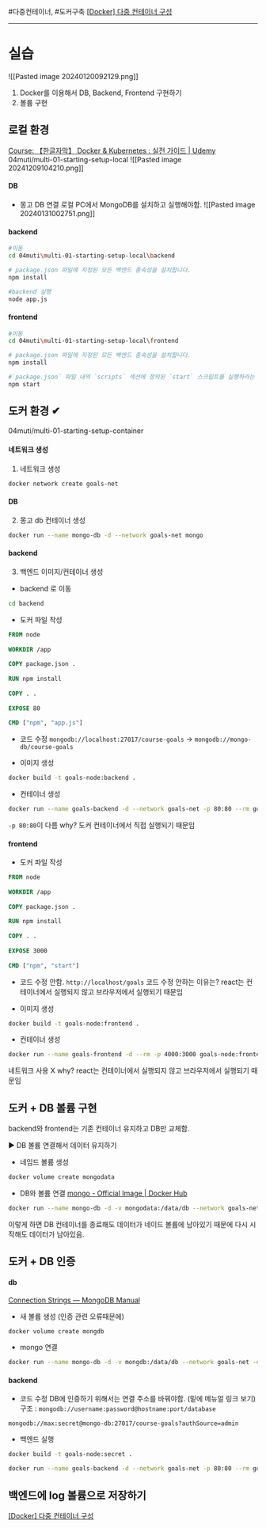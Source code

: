 #다중컨테이너, #도커구축
[[Docker] 다중 컨테이너 구성](https://blogshine.tistory.com/566)

----
# 실습
![[Pasted image 20240120092129.png]]
1) Docker를 이용해서 DB, Backend, Frontend 구현하기
2) 볼륨 구현


## 로컬 환경
[Course: 【한글자막】 Docker & Kubernetes : 실전 가이드 | Udemy](https://www.udemy.com/course/docker-kubernetes-2022/learn/lecture/30289934#questions/19230612)
04muti/multi-01-starting-setup-local
![[Pasted image 20241209104210.png]]

#### DB
- 몽고 DB 연결
로컬 PC에서 MongoDB를 설치하고 실행해야함.
![[Pasted image 20240131002751.png]]

#### backend
```BASH
#이동
cd 04muti\multi-01-starting-setup-local\backend

# package.json 파일에 지정된 모든 백엔드 종속성을 설치합니다.
npm install

#backend 실행
node app.js
```

#### frontend
```BASH
#이동
cd 04muti\multi-01-starting-setup-local\frontend

# package.json 파일에 지정된 모든 백엔드 종속성을 설치합니다.
npm install

#`package.json` 파일 내의 `scripts` 섹션에 정의된 `start` 스크립트를 실행하라는 의미(frontend 실행)
npm start
```


## 도커 환경 ✔
04muti/multi-01-starting-setup-container

#### 네트워크 생성
1) 네트워크 생성
```BASH
docker network create goals-net
```

#### DB
2) 몽고 db 컨테이너 생성
```BASH
docker run --name mongo-db -d --network goals-net mongo
```

#### backend
3) 백엔드 이미지/컨테이너 생성
- backend 로 이동
```BASH
cd backend
```

- 도커 파일 작성
```dockerfile
FROM node  
  
WORKDIR /app  
  
COPY package.json .  
  
RUN npm install  
  
COPY . .  
  
EXPOSE 80  
  
CMD ["npm", "app.js"]
```

- 코드 수정
`mongodb://localhost:27017/course-goals` -> `mongodb://mongo-db/course-goals`

- 이미지 생성
```BASH
docker build -t goals-node:backend .
```

- 컨테이너 생성
```BASH
docker run --name goals-backend -d --network goals-net -p 80:80 --rm goals-node:backend
```
`-p 80:80`이 다름 why? 도커 컨테이너에서 직접 실행되기 때문임

#### frontend
- 도커 파일 작성
```dockerfile
FROM node  
  
WORKDIR /app  
  
COPY package.json .  
  
RUN npm install  
  
COPY . .  
  
EXPOSE 3000  
  
CMD ["npm", "start"]
```

- 코드 수정 안함.
`http://localhost/goals`
코드 수정 안하는 이유는? react는 컨테이너에서 실행되지 않고 브라우저에서 실행되기 때문임

- 이미지 생성
```BASH
docker build -t goals-node:frontend .
```

- 컨테이너 생성
```BASH
docker run --name goals-frontend -d --rm -p 4000:3000 goals-node:frontend
```
네트워크 사용 X why? react는 컨테이너에서 실행되지 않고 브라우저에서 실행되기 때문임


## 도커 + DB 볼륨 구현
backend와 frontend는 기존 컨테이너 유지하고 DB만 교체함.

▶ DB 볼륨 연결해서 데이터 유지하기
- 네임드 볼륨 생성
```BASH
docker volume create mongodata
```

- DB와 볼륨 연결
[mongo - Official Image | Docker Hub](https://hub.docker.com/_/mongo)
```BASH
docker run --name mongo-db -d -v mongodata:/data/db --network goals-net mongo
```
이렇게 하면 DB 컨테이너를 종료해도 데이터가 네이드 볼륨에 남아있기 때문에 다시 시작해도 데이터가 남아있음.


## 도커 + DB 인증
#### db
[Connection Strings — MongoDB Manual](https://www.mongodb.com/docs/v5.0/reference/connection-string/#compatibility)
- 새 볼륨 생성 (인증 관련 오류때문에)
```BASH
docker volume create mongdb
```

- mongo 연결
```BASH
docker run --name mongo-db -d -v mongdb:/data/db --network goals-net -e MONGO_INITDB_ROOT_USERNAME=max -e MONGO_INITDB_ROOT_PASSWORD=secret mongo
```

#### backend
- 코드 수정
DB에 인증하기 위해서는 연결 주소를 바꿔야함. (밑에 메뉴얼 링크 보기)
구조 : `mongodb://username:password@hostname:port/database`

`mongodb://max:secret@mongo-db:27017/course-goals?authSource=admin`

- 백엔드 실행
```BASH
docker build -t goals-node:secret .

docker run --name goals-backend -d --network goals-net -p 80:80 --rm goals-node:secret
```


## 백엔드에 log 볼륨으로 저장하기
[[Docker] 다중 컨테이너 구성](https://blogshine.tistory.com/566)
